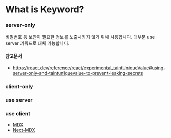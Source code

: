 # What is Keyword?

### server-only
비밀번호 등 보안이 필요한 정보를 노출시키지 않기 위해 사용합니다.
대부분 use server 키워드로 대체 가능합니다.
#### 참고문서
- https://react.dev/reference/react/experimental_taintUniqueValue#using-server-only-and-taintuniquevalue-to-prevent-leaking-secrets
### client-only

### use server


### use client

- [MDX](https://mdxjs.com/)
- [Next-MDX](https://nextjs.org/docs/app/building-your-application/configuring/mdx)
